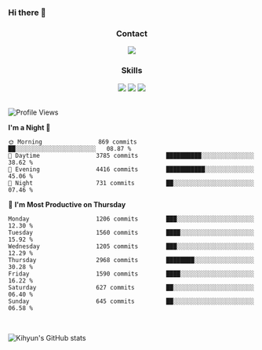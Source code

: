 ### Hi there 👋

<!--
**Key5771/Key5771** is a ✨ _special_ ✨ repository because its `README.md` (this file) appears on your GitHub profile.

Here are some ideas to get you started:

- 🔭 I’m currently working on ...
- 🌱 I’m currently learning ...
- 👯 I’m looking to collaborate on ...
- 🤔 I’m looking for help with ...
- 💬 Ask me about ...
- 📫 How to reach me: ...
- 😄 Pronouns: ...
- ⚡ Fun fact: ...
-->

<h3 align="center">Contact</h3>
<div align="center">
  <a href="mailto:ksj57715@gmail.com"><img src="https://img.shields.io/badge/Gmail-D14836?style=for-the-badge&logo=gmail&logoColor=white"/></a>
</div>

<h3 align="center">Skills</h3>
<div align="center">
  <img src="https://img.shields.io/badge/iOS-000000?style=for-the-badge&logo=ios&logoColor=white"/>
  <img src="https://img.shields.io/badge/Swift-FA7343?style=for-the-badge&logo=swift&logoColor=white"/>
  <img src="https://img.shields.io/badge/Xcode-007ACC?style=for-the-badge&logo=Xcode&logoColor=white"/>
</div>

<br>

<!--START_SECTION:waka-->
![Profile Views](http://img.shields.io/badge/Profile%20Views-0-blue)

**I'm a Night 🦉** 

```text
🌞 Morning                869 commits         ██░░░░░░░░░░░░░░░░░░░░░░░   08.87 % 
🌆 Daytime                3785 commits        ██████████░░░░░░░░░░░░░░░   38.62 % 
🌃 Evening                4416 commits        ███████████░░░░░░░░░░░░░░   45.06 % 
🌙 Night                  731 commits         ██░░░░░░░░░░░░░░░░░░░░░░░   07.46 % 
```
📅 **I'm Most Productive on Thursday** 

```text
Monday                   1206 commits        ███░░░░░░░░░░░░░░░░░░░░░░   12.30 % 
Tuesday                  1560 commits        ████░░░░░░░░░░░░░░░░░░░░░   15.92 % 
Wednesday                1205 commits        ███░░░░░░░░░░░░░░░░░░░░░░   12.29 % 
Thursday                 2968 commits        ████████░░░░░░░░░░░░░░░░░   30.28 % 
Friday                   1590 commits        ████░░░░░░░░░░░░░░░░░░░░░   16.22 % 
Saturday                 627 commits         ██░░░░░░░░░░░░░░░░░░░░░░░   06.40 % 
Sunday                   645 commits         ██░░░░░░░░░░░░░░░░░░░░░░░   06.58 % 
```



<!--END_SECTION:waka-->

<br>


![Kihyun's GitHub stats](https://github-readme-stats.vercel.app/api?username=key5771&show_icons=true&theme=radical)
